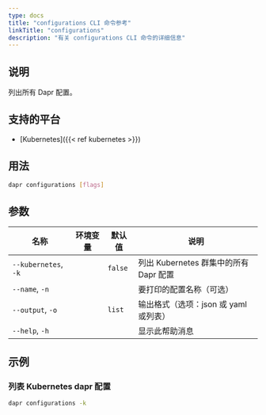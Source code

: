 ```yaml
---
type: docs
title: "configurations CLI 命令参考"
linkTitle: "configurations"
description: "有关 configurations CLI 命令的详细信息"
---
```


## 说明

列出所有 Dapr 配置。

## 支持的平台

- [Kubernetes]({{< ref kubernetes >}})

## 用法

```bash
dapr configurations [flags]
```

## 参数

| 名称                   | 环境变量 | 默认值     | 说明                           |
| -------------------- | ---- | ------- | ---------------------------- |
| `--kubernetes`, `-k` |      | `false` | 列出 Kubernetes 群集中的所有 Dapr 配置 |
| `--name`, `-n`       |      |         | 要打印的配置名称（可选）                 |
| `--output`, `-o`     |      | `list`  | 输出格式（选项：json 或 yaml 或列表）     |
| `--help`, `-h`       |      |         | 显示此帮助消息                      |

## 示例

### 列表 Kubernetes dapr 配置
```bash
dapr configurations -k
```
